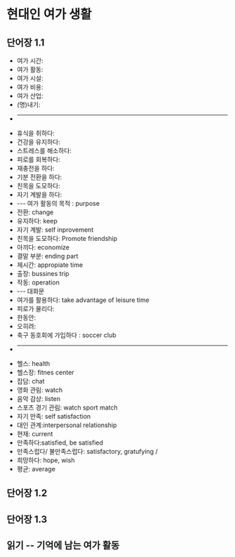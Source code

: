 # 현대인 여가 생활

<!-- 1.1 여가 생활의 목적 -->
## 단어장 1.1
* 여가 시간: 
* 여가 활동: 
* 여가 시설: 
* 여가 비용: 
* 여가 산업: 
* (명)내기:
* ---
* 휴식을 취하다: 
* 건강을 유지하다:
* 스트레스를 해소하다:
* 피로를 회복하다:
* 재충전을 하다:
* 기분 전환을 하다:
* 친목을 도모하다: 
* 자기 계발을 하다: 
* --- 여가 활동의 목적 : purpose
* 전환: change
* 유지하다: keep
* 자기 계발: self inprovement
* 친목을 도모하다: Promote friendship
* 아끼다: economize
* 결말 부분: ending part
* 제시간: appropiate time 
* 출장: bussines trip
* 작동:  operation
* --- 대화문
* 여가를 활용하다: take advantage of leisure time
* 피로가 물리다:  
* 한동안:
* 오히려: 
* 축구 동호회에 가입하다 : soccer club 
* ---
* 헬스: health 
* 헬스장: fitnes center
* 잡담: chat
* 영화 관림: watch
* 음악 감상: listen
* 스포츠 경기 관림: watch sport match
* 자기 만족: self satisfaction
* 대인 관계:interpersonal relationship
* 현재: current
* 만족하다:satisfied, be satisfied
* 만족스럽다/ 불만족스럽다: satisfactory, gratufying /
* 희망하다: hope, wish
* 평균: average

<!-- 1.2 여가 생활의 유형 -->
## 단어장 1.2

<!-- 1.3 현인의 여가 새활 - 활동 -->
## 단어장 1.3

## 읽기 -- 기억에 남는 여가 활동


